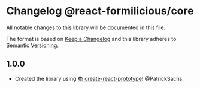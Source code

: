 # Changelog @react-formilicious/core

All notable changes to this library will be documented in this file.

The format is based on [Keep a Changelog](http://keepachangelog.com/en/1.0.0/) and this library adheres to [Semantic Versioning](http://semver.org/spec/v2.0.0.html).

## 1.0.0

* Created the library using [📚 create-react-prototype](https://github.com/PatrickSachs/create-react-prototype)! @PatrickSachs.
